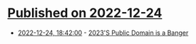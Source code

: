 # [Published on 2022-12-24](index.md)

* [2022-12-24, 18:42:00](https://soylentnews.org/article.pl?sid=22/12/23/1826218&from=rss) - [2023'S Public Domain is a Banger](https://soylentnews.org/article.pl?sid=22/12/23/1826218&from=rss)

